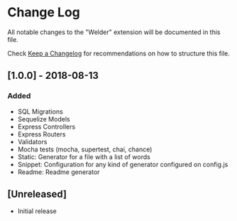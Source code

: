 # Change Log
All notable changes to the "Welder" extension will be documented in this file.

Check [Keep a Changelog](http://keepachangelog.com/) for recommendations on how to structure this file.

## [1.0.0] - 2018-08-13
### Added
- SQL Migrations
- Sequelize Models
- Express Controllers
- Express Routers
- Validators
- Mocha tests (mocha, supertest, chai, chance)
- Static: Generator for a file with a list of words
- Snippet: Configuration for any kind of generator configured on config.js
- Readme: Readme generator

## [Unreleased]
- Initial release